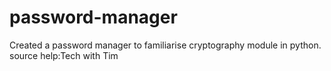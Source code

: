 # password-manager
Created a password manager to familiarise cryptography module in python.
source help:Tech with Tim
